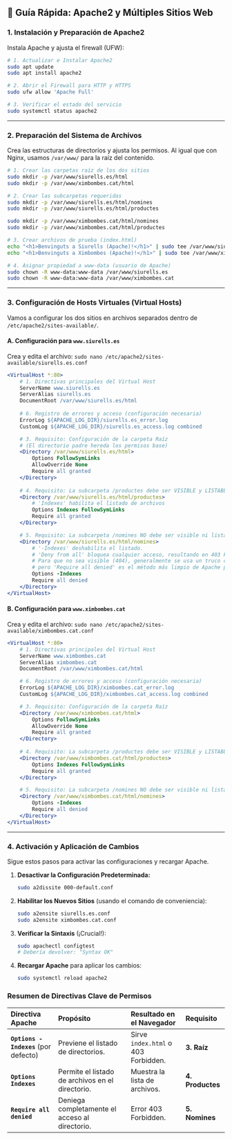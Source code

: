 ## 🚀 Guía Rápida: Apache2 y Múltiples Sitios Web

### 1\. Instalación y Preparación de Apache2

Instala Apache y ajusta el firewall (UFW):

```bash
# 1. Actualizar e Instalar Apache2
sudo apt update
sudo apt install apache2

# 2. Abrir el Firewall para HTTP y HTTPS
sudo ufw allow 'Apache Full'

# 3. Verificar el estado del servicio
sudo systemctl status apache2
```

-----

### 2\. Preparación del Sistema de Archivos

Crea las estructuras de directorios y ajusta los permisos. Al igual que con Nginx, usamos `/var/www/` para la raíz del contenido.

```bash
# 1. Crear las carpetas raíz de los dos sitios
sudo mkdir -p /var/www/siurells.es/html
sudo mkdir -p /var/www/ximbombes.cat/html

# 2. Crear las subcarpetas requeridas
sudo mkdir -p /var/www/siurells.es/html/nomines
sudo mkdir -p /var/www/siurells.es/html/productes

sudo mkdir -p /var/www/ximbombes.cat/html/nomines
sudo mkdir -p /var/www/ximbombes.cat/html/productes

# 3. Crear archivos de prueba (index.html)
echo "<h1>Benvinguts a Siurells (Apache)!</h1>" | sudo tee /var/www/siurells.es/html/index.html
echo "<h1>Benvinguts a Ximbombes (Apache)!</h1>" | sudo tee /var/www/ximbombes.cat/html/index.html

# 4. Asignar propiedad a www-data (usuario de Apache)
sudo chown -R www-data:www-data /var/www/siurells.es
sudo chown -R www-data:www-data /var/www/ximbombes.cat
```

-----

### 3\. Configuración de Hosts Virtuales (Virtual Hosts)

Vamos a configurar los dos sitios en archivos separados dentro de `/etc/apache2/sites-available/`.

#### A. Configuración para `www.siurells.es`

Crea y edita el archivo: `sudo nano /etc/apache2/sites-available/siurells.es.conf`

```apache
<VirtualHost *:80>
    # 1. Directivas principales del Virtual Host
    ServerName www.siurells.es
    ServerAlias siurells.es
    DocumentRoot /var/www/siurells.es/html
    
    # 6. Registro de errores y acceso (configuración necesaria)
    ErrorLog ${APACHE_LOG_DIR}/siurells.es_error.log
    CustomLog ${APACHE_LOG_DIR}/siurells.es_access.log combined

    # 3. Requisito: Configuración de la carpeta Raíz
    # (El directorio padre hereda los permisos base)
    <Directory /var/www/siurells.es/html>
        Options FollowSymLinks
        AllowOverride None
        Require all granted
    </Directory>
    
    # 4. Requisito: La subcarpeta /productes debe ser VISIBLE y LISTABLE
    <Directory /var/www/siurells.es/html/productes>
        # 'Indexes' habilita el listado de archivos
        Options Indexes FollowSymLinks
        Require all granted
    </Directory>

    # 5. Requisito: La subcarpeta /nomines NO debe ser visible ni listable
    <Directory /var/www/siurells.es/html/nomines>
        # '-Indexes' deshabilita el listado.
        # 'Deny from all' bloquea cualquier acceso, resultando en 403 Forbidden.
        # Para que no sea visible (404), generalmente se usa un truco con RewriteEngine,
        # pero 'Require all denied' es el método más limpio de Apache para bloquear.
        Options -Indexes
        Require all denied
    </Directory>
</VirtualHost>
```

#### B. Configuración para `www.ximbombes.cat`

Crea y edita el archivo: `sudo nano /etc/apache2/sites-available/ximbombes.cat.conf`

```apache
<VirtualHost *:80>
    # 1. Directivas principales del Virtual Host
    ServerName www.ximbombes.cat
    ServerAlias ximbombes.cat
    DocumentRoot /var/www/ximbombes.cat/html

    # 6. Registro de errores y acceso (configuración necesaria)
    ErrorLog ${APACHE_LOG_DIR}/ximbombes.cat_error.log
    CustomLog ${APACHE_LOG_DIR}/ximbombes.cat_access.log combined

    # 3. Requisito: Configuración de la carpeta Raíz
    <Directory /var/www/ximbombes.cat/html>
        Options FollowSymLinks
        AllowOverride None
        Require all granted
    </Directory>
    
    # 4. Requisito: La subcarpeta /productes debe ser VISIBLE y LISTABLE
    <Directory /var/www/ximbombes.cat/html/productes>
        Options Indexes FollowSymLinks
        Require all granted
    </Directory>

    # 5. Requisito: La subcarpeta /nomines NO debe ser visible ni listable
    <Directory /var/www/ximbombes.cat/html/nomines>
        Options -Indexes
        Require all denied
    </Directory>
</VirtualHost>
```

-----

### 4\. Activación y Aplicación de Cambios

Sigue estos pasos para activar las configuraciones y recargar Apache.

1.  **Desactivar la Configuración Predeterminada:**

    ```bash
    sudo a2dissite 000-default.conf
    ```

2.  **Habilitar los Nuevos Sitios** (usando el comando de conveniencia):

    ```bash
    sudo a2ensite siurells.es.conf
    sudo a2ensite ximbombes.cat.conf
    ```

3.  **Verificar la Sintaxis** (¡Crucial\!):

    ```bash
    sudo apachectl configtest
    # Debería devolver: "Syntax OK"
    ```

4.  **Recargar Apache** para aplicar los cambios:

    ```bash
    sudo systemctl reload apache2
    ```

### Resumen de Directivas Clave de Permisos

| Directiva Apache | Propósito | Resultado en el Navegador | Requisito |
| :--- | :--- | :--- | :--- |
| **`Options -Indexes`** (por defecto) | Previene el listado de directorios. | Sirve `index.html` o 403 Forbidden. | **3. Raíz** |
| **`Options Indexes`** | Permite el listado de archivos en el directorio. | Muestra la lista de archivos. | **4. Productes** |
| **`Require all denied`** | Deniega completamente el acceso al directorio. | Error 403 Forbidden. | **5. Nomines** |